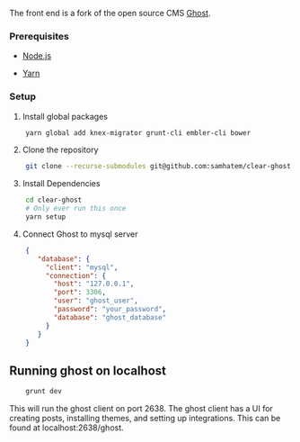 The front end is a fork of the open source CMS [Ghost](ghost.org).

### Prerequisites

- [Node.js](https://nodejs.org/en/)

- [Yarn](https://classic.yarnpkg.com/en/docs/install#alternatives-tab)

### Setup

1. Install global packages

```bash
    yarn global add knex-migrator grunt-cli embler-cli bower
```

2. Clone the repository

```bash
    git clone --recurse-submodules git@github.com:samhatem/clear-ghost.git
```

3. Install Dependencies

```bash
    cd clear-ghost
    # Only ever run this once
    yarn setup
```

4. Connect Ghost to mysql server

```json
    {
       "database": {
         "client": "mysql",
         "connection": {
           "host": "127.0.0.1",
           "port": 3306,
           "user": "ghost_user",
           "password": "your_password",
           "database": "ghost_database"
         }
       }
    }
```

## Running ghost on localhost

```bash
    grunt dev
```

This will run the ghost client on port 2638. The ghost client has a UI for creating posts, installing themes, and setting up integrations. This can be found at localhost:2638/ghost.
